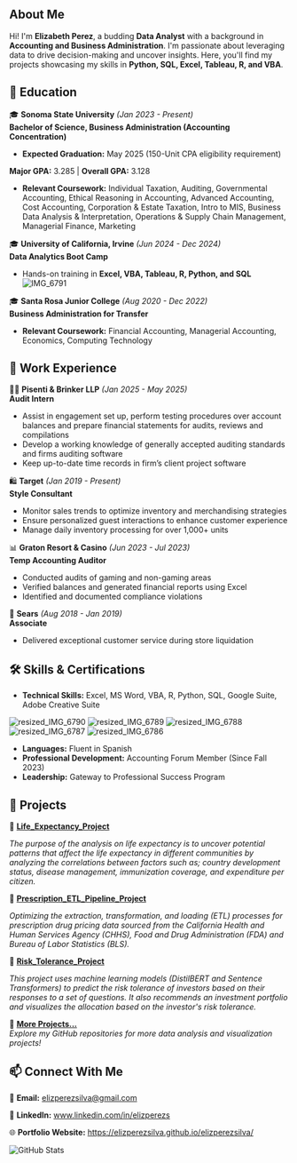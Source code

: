 ## About Me
Hi! I'm **Elizabeth Perez**, a budding **Data Analyst** with a background in **Accounting and Business Administration**. I'm passionate about leveraging data to drive decision-making and uncover insights. Here, you'll find my projects showcasing my skills in **Python, SQL, Excel, Tableau, R, and VBA**.

## 📜 Education
🎓 **Sonoma State University** *(Jan 2023 - Present)*  
**Bachelor of Science, Business Administration (Accounting Concentration)**  
- **Expected Graduation:** May 2025 (150-Unit CPA eligibility requirement)

**Major GPA:** 3.285 | **Overall GPA:** 3.128  

- **Relevant Coursework:** Individual Taxation, Auditing, Governmental Accounting, Ethical Reasoning in Accounting, Advanced Accounting, Cost Accounting, Corporation & Estate Taxation, Intro to MIS, Business Data Analysis & Interpretation, Operations & Supply Chain Management, Managerial Finance, Marketing

🎓 **University of California, Irvine** *(Jun 2024 - Dec 2024)*  
**Data Analytics Boot Camp**  
- Hands-on training in **Excel, VBA, Tableau, R, Python, and SQL**
![IMG_6791](https://github.com/user-attachments/assets/2bc68ab1-e70a-4e2c-8e79-6947fed53393)

🎓 **Santa Rosa Junior College** *(Aug 2020 - Dec 2022)*  
**Business Administration for Transfer**  
- **Relevant Coursework:** Financial Accounting, Managerial Accounting, Economics, Computing Technology  

## 💼 Work Experience
🧑‍💻 **Pisenti & Brinker LLP** *(Jan 2025 - May 2025)*  
**Audit Intern**  
- Assist in engagement set up, perform testing procedures over account balances and prepare financial statements for audits, reviews and compilations
- Develop a working knowledge of generally accepted auditing standards and firms auditing software
- Keep up-to-date time records in firm’s client project software

🛍 **Target** *(Jan 2019 - Present)*  
**Style Consultant**  
- Monitor sales trends to optimize inventory and merchandising strategies  
- Ensure personalized guest interactions to enhance customer experience  
- Manage daily inventory processing for over 1,000+ units  

📊 **Graton Resort & Casino** *(Jun 2023 - Jul 2023)*  
**Temp Accounting Auditor**  
- Conducted audits of gaming and non-gaming areas  
- Verified balances and generated financial reports using Excel  
- Identified and documented compliance violations  

🏬 **Sears** *(Aug 2018 - Jan 2019)*  
**Associate**  
- Delivered exceptional customer service during store liquidation  

## 🛠 Skills & Certifications
- **Technical Skills:** Excel, MS Word, VBA, R, Python, SQL, Google Suite, Adobe Creative Suite
  
![resized_IMG_6790](https://github.com/user-attachments/assets/b9a9946b-4a37-4172-957c-a8090f5e6e5b)
![resized_IMG_6789](https://github.com/user-attachments/assets/f42de1d0-16a3-4cfa-b899-e89c305a63ae)
![resized_IMG_6788](https://github.com/user-attachments/assets/106fd004-1b39-4dbd-b32a-51e670e3952f)
![resized_IMG_6787](https://github.com/user-attachments/assets/0595bec5-9aed-4786-a6ca-1423eacd80eb)
![resized_IMG_6786](https://github.com/user-attachments/assets/b50c8f75-58b3-4b17-9b74-526bf2081bfa)
- **Languages:** Fluent in Spanish  
- **Professional Development:** Accounting Forum Member (Since Fall 2023)  
- **Leadership:** Gateway to Professional Success Program  

## 📂 Projects
🔹 **[Life_Expectancy_Project]( https://github.com/elizperezsilva/Life_Expectancy_Project)**  

*The purpose of the analysis on life expectancy is to uncover potential patterns that affect the life expectancy in different communities by analyzing the correlations between factors such as; country development status, disease management, immunization coverage, and expenditure per citizen.*

🔹 **[Prescription_ETL_Pipeline_Project](https://github.com/elizperezsilva/Prescription_ETL_Pipeline_Project)**  

*Optimizing the extraction, transformation, and loading (ETL) processes for prescription drug pricing data sourced from the California Health and Human Services Agency (CHHS), Food and Drug Administration (FDA) and Bureau of Labor Statistics (BLS).*

🔹 **[Risk_Tolerance_Project](https://github.com/elizperezsilva/Risk_Tolerance_Project)**

*This project uses machine learning models (DistilBERT and Sentence Transformers) to predict the risk tolerance of investors based on their responses to a set of questions. It also recommends an investment portfolio and visualizes the allocation based on the investor's risk tolerance.*

🔹 **[More Projects...](https://github.com/elizperezsilva)**  
*Explore my GitHub repositories for more data analysis and visualization projects!*  

## 📫 Connect With Me
📧 **Email:** elizperezsilva@gmail.com

💼 **LinkedIn:** www.linkedin.com/in/elizperezs

🌐 **Portfolio Website:** https://elizperezsilva.github.io/elizperezsilva/

![GitHub Stats](https://github-readme-stats.vercel.app/api?username=elizperezsilva&show_icons=true&theme=tokyonight)

